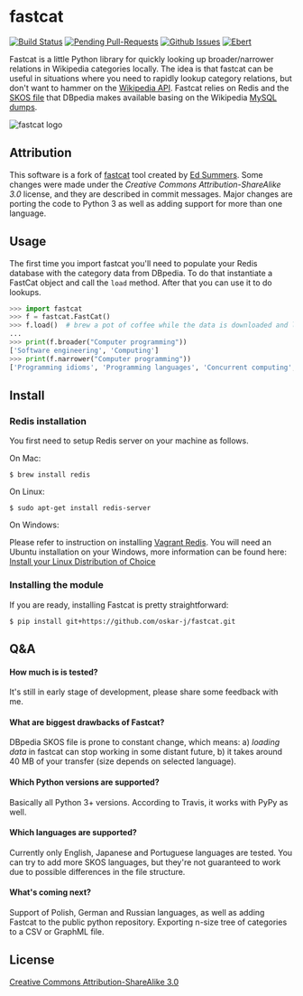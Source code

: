 fastcat
=======

[![Build Status](https://travis-ci.org/oskar-j/fastcat.svg?branch=master)](https://travis-ci.org/oskar-j/fastcat)
[![Pending Pull-Requests](http://githubbadges.herokuapp.com/oskar-j/fastcat/pulls.svg?style=flat)](https://github.com/oskar-j/fastcat/pulls)
[![Github Issues](http://githubbadges.herokuapp.com/oskar-j/fastcat/issues.svg)](https://github.com/oskar-j/fastcat/issues)
[![Ebert](https://ebertapp.io/github/oskar-j/fastcat.svg)](https://ebertapp.io/github/oskar-j/fastcat)

Fastcat is a little Python library for quickly looking up broader/narrower 
relations in Wikipedia categories locally. The idea is that fastcat can be
useful in situations where you need to rapidly lookup category relations,
but don't want to hammer on the [Wikipedia
API](http://en.wikipedia.org/w/api.php). Fastcat relies on Redis and the 
[SKOS file](http://downloads.dbpedia.org/current/en/skos_categories_en.nt.bz2) that DBpedia makes available basing on 
the Wikipedia [MySQL dumps](http://dumps.wikimedia.org/enwiki/latest/).

![fastcat logo](http://datageek.pl/github/fastcat_logo-small.png)

Attribution
-----

This software is a fork of [fastcat](https://github.com/edsu/fastcat) tool created by [Ed Summers](https://github.com/edsu). 
Some changes were made under the *Creative Commons Attribution-ShareAlike 3.0* license, and they are described in commit 
messages. Major changes are porting the code to Python 3 as well as adding support for more than one language.
 
Usage
-----

The first time you import fastcat you'll need to populate your Redis database
with the category data from DBpedia. To do that instantiate a FastCat object
and call the `load` method. After that you can use it to do lookups.

```python
>>> import fastcat
>>> f = fastcat.FastCat()
>>> f.load()  # brew a pot of coffee while the data is downloaded and loaded into redis
...
>>> print(f.broader("Computer programming"))
['Software engineering', 'Computing']
>>> print(f.narrower("Computer programming"))
['Programming idioms', 'Programming languages', 'Concurrent computing', 'Source code', 'Refactoring', 'Data structures', 'Programming games', 'Computer programmers', 'Version control', 'Anti-patterns', 'Programming constructs', 'Algorithms', 'Web Services tools', 'Programming paradigms', 'Software optimization', 'Debugging', 'Computer programming tools', 'Computer libraries', 'Programming contests', 'Archive networks', 'Self-hosting software', 'Educational abstract machines', 'Software design patterns', 'Computer arithmetic']
```

Install
-------

### Redis installation

You first need to setup Redis server on your machine as follows.

On Mac:

```
$ brew install redis
```

On Linux:

```
$ sudo apt-get install redis-server
```

On Windows:

Please refer to instruction on installing [Vagrant Redis](https://github.com/ServiceStack/redis-windows). You will
need an Ubuntu installation on your Windows, more information can be found 
here: [Install your Linux Distribution of Choice](https://docs.microsoft.com/pl-pl/windows/wsl/install-win10)

### Installing the module

If you are ready, installing Fastcat is pretty straightforward:

```
$ pip install git+https://github.com/oskar-j/fastcat.git
```

Q&A
-------

#### How much is is tested?

It's still in early stage of development, please share some feedback with me.

#### What are biggest drawbacks of Fastcat?

DBpedia SKOS file is prone to constant change, which means: a) *loading data* in fastcat can stop working 
in some distant future, b) it takes around 40 MB of your transfer (size depends on selected language).

#### Which Python versions are supported?

Basically all Python 3+ versions. According to Travis, it works with PyPy as well.

#### Which languages are supported?

Currently only English, Japanese and Portuguese languages are tested. You can try to add more SKOS languages, but 
they're not guaranteed to work due to possible differences in the file structure.

#### What's coming next?

Support of Polish, German and Russian languages, as well as adding Fastcat to the public python repository. 
Exporting n-size tree of categories to a CSV or GraphML file. 

License
-------

[Creative Commons Attribution-ShareAlike 3.0](http://creativecommons.org/licenses/by-sa/3.0/)
